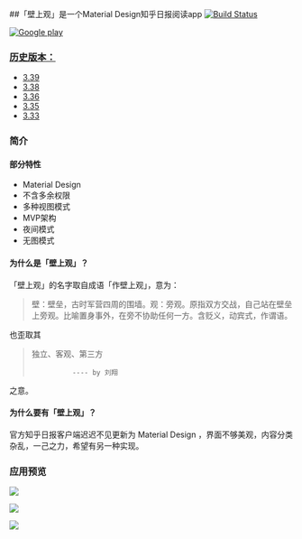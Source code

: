 ##「壁上观」是一个Material Design知乎日报阅读app 
  [![Build Status](https://travis-ci.org/Tneciv/ZhihuDaily.svg?branch=master)](https://travis-ci.org/Tneciv/ZhihuDaily)

  [![Google play](http://i.imgur.com/OCW17zi.png?1)](https://play.google.com/store/apps/details?id=com.tneciv.zhihudaily)

### [历史版本：](https://github.com/Tneciv/ZhihuDaily/releases)

* [3.39](https://github.com/Tneciv/ZhihuDaily/releases/download/v3.39/com.tneciv.zhihudaily-3.39-20160320-release.apk)
* [3.38](https://github.com/Tneciv/ZhihuDaily/releases/download/v3.38/com.tneciv.zhihudaily-3.38-20160305-release.apk)
* [3.36](https://github.com/Tneciv/ZhihuDaily/releases/download/v3.36/com.tneciv.zhihudaily-3.36-20160229-release.apk)
* [3.35](https://github.com/Tneciv/ZhihuDaily/releases/download/v3.35/com.tneciv.zhihudaily-3.35-20160225-release.apk)
* [3.33](https://github.com/Tneciv/ZhihuDaily/releases/download/v3.33/com.tneciv.zhihudaily-3.33-20160220.apk)

### 简介

#### 部分特性

- Material Design
- 不含多余权限
- 多种视图模式
- MVP架构
- 夜间模式
- 无图模式

#### 为什么是「壁上观」？

「壁上观」的名字取自成语「作壁上观」，意为：
> 壁：壁垒，古时军营四周的围墙。观：旁观。原指双方交战，自己站在壁垒上旁观。比喻置身事外，在旁不协助任何一方。含贬义，动宾式，作谓语。

也歪取其
> 独立、客观、第三方
>
>               ---- by 刘翔

之意。


#### 为什么要有「壁上观」？

官方知乎日报客户端迟迟不见更新为 Material Design ，界面不够美观，内容分类杂乱，一己之力，希望有另一种实现。 

### 应用预览

![](https://github.com/Tneciv/ZhihuDaily/raw/master/screenshots/main.gif)

![](https://github.com/Tneciv/ZhihuDaily/raw/master/screenshots/second.gif)

![](https://github.com/Tneciv/ZhihuDaily/raw/master/screenshots/third.gif)


